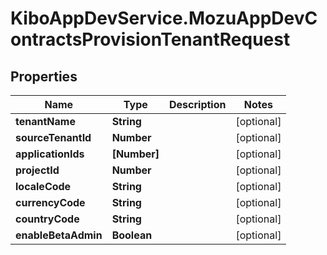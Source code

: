 # KiboAppDevService.MozuAppDevContractsProvisionTenantRequest

## Properties

Name | Type | Description | Notes
------------ | ------------- | ------------- | -------------
**tenantName** | **String** |  | [optional] 
**sourceTenantId** | **Number** |  | [optional] 
**applicationIds** | **[Number]** |  | [optional] 
**projectId** | **Number** |  | [optional] 
**localeCode** | **String** |  | [optional] 
**currencyCode** | **String** |  | [optional] 
**countryCode** | **String** |  | [optional] 
**enableBetaAdmin** | **Boolean** |  | [optional] 


